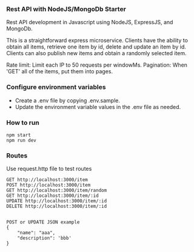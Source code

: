 ### Rest API with NodeJS/MongoDb Starter

Rest API development in Javascript using NodeJS, ExpressJS, and MongoDb.

This is a straightforward express microservice. Clients have the ability to obtain all items, retrieve one item by id, delete and update an item by id. Clients can also publish new items and obtain a randomly selected item.

Rate limit: Limit each IP to 50 requests per windowMs.
Pagination: When 'GET' all of the items, put them into pages.


### Configure environment variables

* Create a .env file by copying .env.sample.
* Update the environment variable values in the .env file as needed.

### How to run

```
npm start
npm run dev
```

### Routes
Use request.http file to test routes

```
GET http://localhost:3000/item
POST http://localhost:3000/item
GET http://localhost:3000/item/random
GET http://localhost:3000/item/:id
UPDATE http://localhost:3000/item/:id
DELETE http://localhost:3000/item/:id


POST or UPDATE JSON example
{
    "name": "aaa",
    "description": 'bbb'
}

```
